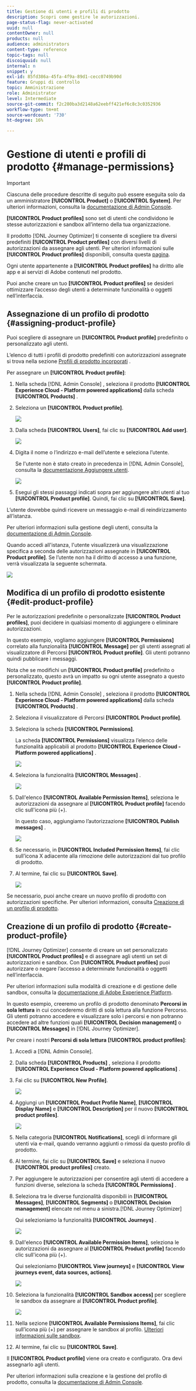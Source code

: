 ```yaml
---
title: Gestione di utenti e profili di prodotto
description: Scopri come gestire le autorizzazioni.
page-status-flag: never-activated
uuid: null
contentOwner: null
products: null
audience: administrators
content-type: reference
topic-tags: null
discoiquuid: null
internal: n
snippet: y
exl-id: 85fd386a-45fa-4f9a-89d1-cecc0749b90d
feature: Gruppi di controllo
topic: Amministrazione
role: Administrator
level: Intermediate
source-git-commit: f2c280ba3d2148a62eebff421ef6c8c3c0352936
workflow-type: tm+mt
source-wordcount: '730'
ht-degree: 16%

---
```


# Gestione di utenti e profili di prodotto {#manage-permissions}

>[!IMPORTANT]
>
> Ciascuna delle procedure descritte di seguito può essere eseguita solo da un amministratore **[!UICONTROL Product]** o **[!UICONTROL System]**. Per ulteriori informazioni, consulta la [documentazione di Admin Console](https://helpx.adobe.com/enterprise/admin-guide.html/enterprise/using/admin-roles.ug.html).

**[!UICONTROL Product profiles]** sono set di utenti che condividono le stesse autorizzazioni e sandbox all’interno della tua organizzazione.

Il prodotto [!DNL Journey Optimizer] ti consente di scegliere tra diversi predefiniti **[!UICONTROL Product profiles]** con diversi livelli di autorizzazioni da assegnare agli utenti. Per ulteriori informazioni sulle **[!UICONTROL Product profiles]** disponibili, consulta questa [pagina](ootb-product-profiles.md).

Ogni utente appartenente a **[!UICONTROL Product profiles]** ha diritto alle app e ai servizi di Adobe contenuti nel prodotto.

Puoi anche creare un tuo **[!UICONTROL Product profiles]** se desideri ottimizzare l’accesso degli utenti a determinate funzionalità o oggetti nell’interfaccia.

## Assegnazione di un profilo di prodotto {#assigning-product-profile}

Puoi scegliere di assegnare un **[!UICONTROL Product profile]** predefinito o personalizzato agli utenti.

L’elenco di tutti i profili di prodotto predefiniti con autorizzazioni assegnate si trova nella sezione [Profili di prodotto incorporati](ootb-product-profiles.md) .

Per assegnare un **[!UICONTROL Product profile]**:

1. Nella scheda [!DNL Admin Console] , seleziona il prodotto **[!UICONTROL Experience Cloud - Platform powered applications]** dalla scheda **[!UICONTROL Products]** .

1. Seleziona un **[!UICONTROL Product profile]**.

   ![](../assets/access_control_2.png)

1. Dalla scheda **[!UICONTROL Users]**, fai clic su **[!UICONTROL Add user]**.

   ![](../assets/access_control_3.png)

1. Digita il nome o l’indirizzo e-mail dell’utente e seleziona l’utente.

   Se l&#39;utente non è stato creato in precedenza in [!DNL Admin Console], consulta la [documentazione Aggiungere utenti](https://helpx.adobe.com/enterprise/admin-guide.html/enterprise/using/manage-users-individually.ug.html#add-users).

   ![](../assets/access_control_4.png)

1. Esegui gli stessi passaggi indicati sopra per aggiungere altri utenti al tuo **[!UICONTROL Product profile]**. Quindi, fai clic su **[!UICONTROL Save]**.

L’utente dovrebbe quindi ricevere un messaggio e-mail di reindirizzamento all’istanza.

Per ulteriori informazioni sulla gestione degli utenti, consulta la [documentazione di Admin Console](https://helpx.adobe.com/enterprise/admin-guide.html/enterprise/using/manage-users-individually.ug.html).

Quando accedi all&#39;istanza, l&#39;utente visualizzerà una visualizzazione specifica a seconda delle autorizzazioni assegnate in **[!UICONTROL Product profile]**. Se l’utente non ha il diritto di accesso a una funzione, verrà visualizzata la seguente schermata.

![](../assets/access_control_1.png)

## Modifica di un profilo di prodotto esistente {#edit-product-profile}

Per le autorizzazioni predefinite o personalizzate **[!UICONTROL Product profiles]**, puoi decidere in qualsiasi momento di aggiungere o eliminare autorizzazioni.

In questo esempio, vogliamo aggiungere **[!UICONTROL Permissions]** correlato alla funzionalità **[!UICONTROL Message]** per gli utenti assegnati al visualizzatore di Percorsi **[!UICONTROL Product profile]**. Gli utenti potranno quindi pubblicare i messaggi.

Nota che se modifichi un **[!UICONTROL Product profile]** predefinito o personalizzato, questo avrà un impatto su ogni utente assegnato a questo **[!UICONTROL Product profile]**.

1. Nella scheda [!DNL Admin Console] , seleziona il prodotto **[!UICONTROL Experience Cloud - Platform powered applications]** dalla scheda **[!UICONTROL Products]** .

1. Seleziona il visualizzatore di Percorsi **[!UICONTROL Product profile]**.

1. Seleziona la scheda **[!UICONTROL Permissions]**.

   La scheda **[!UICONTROL Permissions]** visualizza l’elenco delle funzionalità applicabili al prodotto **[!UICONTROL Experience Cloud - Platform powered applications]** .

   ![](../assets/access_control_5.png)

1. Seleziona la funzionalità **[!UICONTROL Messages]** .

   ![](../assets/access_control_6.png)

1. Dall&#39;elenco **[!UICONTROL Available Permission Items]**, seleziona le autorizzazioni da assegnare al **[!UICONTROL Product profile]** facendo clic sull&#39;icona più (+).

   In questo caso, aggiungiamo l’autorizzazione **[!UICONTROL Publish messages]** .

   ![](../assets/access_control_7.png)

1. Se necessario, in **[!UICONTROL Included Permission Items]**, fai clic sull’icona X adiacente alla rimozione delle autorizzazioni dal tuo profilo di prodotto.

1. Al termine, fai clic su **[!UICONTROL Save]**.

   ![](../assets/access_control_8.png)

Se necessario, puoi anche creare un nuovo profilo di prodotto con autorizzazioni specifiche. Per ulteriori informazioni, consulta [Creazione di un profilo di prodotto](#create-product-profile).

## Creazione di un profilo di prodotto {#create-product-profile}

[!DNL Journey Optimizer] consente di creare un set personalizzato  **[!UICONTROL Product profiles]** e di assegnare agli utenti un set di autorizzazioni e sandbox. Con **[!UICONTROL Product profiles]** puoi autorizzare o negare l’accesso a determinate funzionalità o oggetti nell’interfaccia.

Per ulteriori informazioni sulla modalità di creazione e di gestione delle sandbox, consulta la [documentazione di Adobe Experience Platform](https://experienceleague.adobe.com/docs/experience-platform/sandbox/ui/user-guide.html?lang=it).

In questo esempio, creeremo un profilo di prodotto denominato **Percorsi in sola lettura** in cui concederemo diritti di sola lettura alla funzione Percorso. Gli utenti potranno accedere e visualizzare solo i percorsi e non potranno accedere ad altre funzioni quali **[!UICONTROL Decision management]** o **[!UICONTROL Messages]** in [!DNL Journey Optimizer].

Per creare i nostri **Percorsi di sola lettura** **[!UICONTROL product profiles]**:

1. Accedi a [!DNL Admin Console].

1. Dalla scheda **[!UICONTROL Products]** , seleziona il prodotto **[!UICONTROL Experience Cloud - Platform powered applications]** .

1. Fai clic su **[!UICONTROL New Profile]**.

   ![](../assets/access_control_9.png)

1. Aggiungi un **[!UICONTROL Product Profile Name]**, **[!UICONTROL Display Name]** e **[!UICONTROL Description]** per il nuovo **[!UICONTROL product profiles]**.

   ![](../assets/access_control_10.png)

1. Nella categoria **[!UICONTROL Notifications]**, scegli di informare gli utenti via e-mail, quando verranno aggiunti o rimossi da questo profilo di prodotto.

1. Al termine, fai clic su **[!UICONTROL Save]** e seleziona il nuovo **[!UICONTROL product profiles]** creato.

1. Per aggiungere le autorizzazioni per consentire agli utenti di accedere a funzioni diverse, seleziona la scheda **[!UICONTROL Permissions]** .

1. Seleziona tra le diverse funzionalità disponibili in **[!UICONTROL Messages]**, **[!UICONTROL Segments]** o **[!UICONTROL Decision management]** elencate nel menu a sinistra.[!DNL Journey Optimizer]

   Qui selezioniamo la funzionalità **[!UICONTROL Journeys]** .

   ![](../assets/access_control_11.png)

1. Dall&#39;elenco **[!UICONTROL Available Permission Items]**, seleziona le autorizzazioni da assegnare al **[!UICONTROL Product profile]** facendo clic sull&#39;icona più (+).

   Qui selezioniamo **[!UICONTROL View journeys]** e **[!UICONTROL View journeys event, data sources, actions]**.

   ![](../assets/access_control_12.png)

1. Seleziona la funzionalità **[!UICONTROL Sandbox access]** per scegliere le sandbox da assegnare al **[!UICONTROL Product profile]**.

   ![](../assets/access_control_13.png)

1. Nella sezione **[!UICONTROL Available Permissions Items]**, fai clic sull’icona più (+) per assegnare le sandbox al profilo. [Ulteriori informazioni sulle sandbox](https://experienceleague.adobe.com/docs/experience-platform/sandbox/home.html?lang=it).

1. Al termine, fai clic su **[!UICONTROL Save]**.

Il **[!UICONTROL Product profile]** viene ora creato e configurato. Ora devi assegnarlo agli utenti.

Per ulteriori informazioni sulla creazione e la gestione del profilo di prodotto, consulta la [documentazione di Admin Console](https://helpx.adobe.com/enterprise/admin-guide.html/enterprise/using/manage-product-profiles.ug.html).
